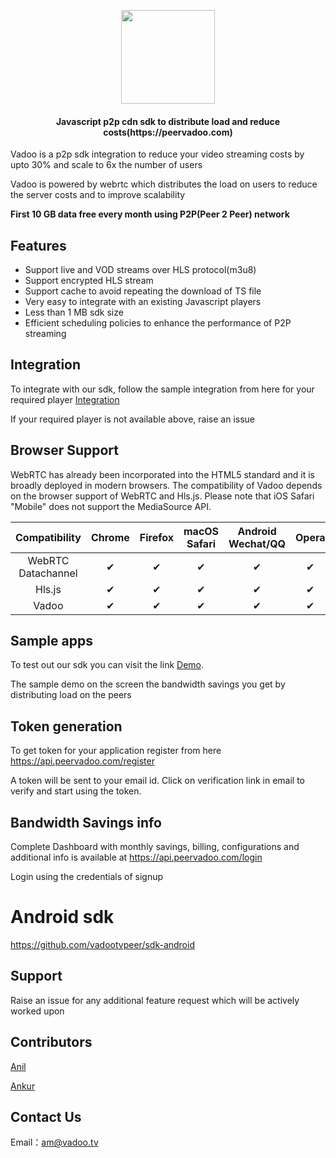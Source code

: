 <p align="center">
<img src="https://raw.githubusercontent.com/vadootvpeer/sdk-android/master/logo.jpg"  width="150" height="150">  
</p> 

<h4 align="center">Javascript p2p cdn sdk to distribute load and reduce costs(https://peervadoo.com)</h4>

Vadoo is a p2p sdk integration to reduce your video streaming costs by upto 30% and scale to 6x the number of users

Vadoo is powered by webrtc which distributes the load on users to reduce the server costs and to improve scalability

**First 10 GB data free every month using P2P(Peer 2 Peer) network** 

## Features
- Support live and VOD streams over HLS protocol(m3u8)
- Support encrypted HLS stream
- Support cache to avoid repeating the download of TS file
- Very easy to integrate with an existing Javascript players
- Less than 1 MB sdk size
- Efficient scheduling policies to enhance the performance of P2P streaming

## Integration

To integrate with our sdk, follow the sample integration from here for your required player [Integration](./demo_integrations)

If your required player is not available above, raise an issue

## Browser Support
WebRTC has already been incorporated into the HTML5 standard and it is broadly deployed in modern browsers. The compatibility of Vadoo depends on the browser support of WebRTC and Hls.js. Please note that iOS Safari "Mobile" does not support the MediaSource API.

 Compatibility|Chrome | Firefox | macOS Safari| Android Wechat/QQ | Opera | Edge | IE | iOS Safari | 
:-: | :-: | :-: | :-: | :-: | :-: | :-:| :-:| :-:
WebRTC Datachannel | ✔ | ✔ | ✔ | ✔ | ✔ | ✔ | ❌ | ✔ |
Hls.js | ✔ | ✔ | ✔ | ✔ | ✔ | ✔ | ✔ | ❌ |
Vadoo | ✔ | ✔ | ✔ | ✔ | ✔ | ✔ | ❌ | ❌ |

## Sample apps

To test out our sdk you can visit the link [Demo](https://api.peervadoo.com/test). 

The sample demo on the screen the bandwidth savings you get by distributing load on the peers 

## Token generation

To get token for your application register from here https://api.peervadoo.com/register 

A token will be sent to your email id. Click on verification link in email to verify and start using the token.

## Bandwidth Savings info

Complete Dashboard with monthly savings, billing, configurations and additional info is available at https://api.peervadoo.com/login 

Login using the credentials of signup

# Android sdk 

https://github.com/vadootvpeer/sdk-android

## Support

Raise an issue for any additional feature request which will be actively worked upon

## Contributors

[Anil](https://github.com/Anil-matcha)

[Ankur](https://github.com/ncodepro)

## Contact Us
Email：am@vadoo.tv
